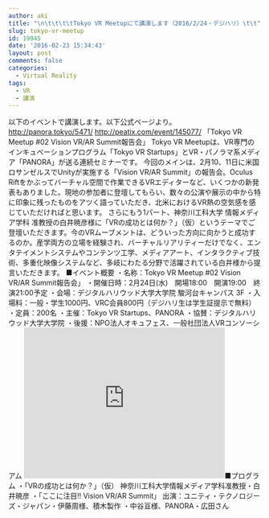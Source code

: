 ```yaml
---
author: aki
title: "\n\t\t\t\tTokyo VR Meetupにて講演します（2016/2/24・デジハリ）\t\t"
slug: tokyo-vr-meetup
id: 19945
date: '2016-02-23 15:34:43'
layout: post
comments: false
categories:
  - Virtual Reality
tags:
  - VR
  - 講演
---
```


以下のイベントで講演します。以下公式ページより。 http://panora.tokyo/5471/ http://peatix.com/event/145077/ 「Tokyo VR Meetup #02 Vision VR/AR Summit報告会」 Tokyo VR Meetupは、VR専門のインキュベーションプログラム「Tokyo VR Startups」とVR・パノラマ系メディア「PANORA」が送る連続セミナーです。 今回のメインは、2月10、11日に米国ロサンゼルスでUnityが実施する「Vision VR/AR Summit」の報告会。Oculus Riftをかぶってバーチャル空間で作業できるVRエディターなど、いくつかの新発表もありました。現地の参加者に登壇してもらい、数々の公演や展示の中から特に印象に残ったものをアツく語っていただき、北米におけるVR熱の空気感を感じていただければと思います。 さらにもう1パート、神奈川工科大学 情報メディア学科 准教授の白井暁彦様に「VRの成功とは何か？」（仮）というテーマでご登壇いただきます。今のVRムーブメントは、どういった方向に向かうと成功するのか。産学両方の立場を経験され、バーチャルリアリティーだけでなく、エンタテイメントシステムやコンテンツ工学、メディアアート、インタラクティブ技術、多重化映像システムなど、多岐にわたる分野で活躍されている白井様から提言いただきます。 ■イベント概要 ・名称：Tokyo VR Meetup #02 Vision VR/AR Summit報告会」 ・開催日時：2月24日(水)　開場18:00　開演19:00　終演21:00予定 ・会場：デジタルハリウッド大学大学院 駿河台キャンパス 3F ・入場料：一般・学生1000円、VRC会員800円（デジハリ生は学生証提示で無料） ・定員：200名 ・主催：Tokyo VR Startups、PANORA ・協賛：デジタルハリウッド大学大学院 ・後援：NPO法人オキュフェス、一般社団法人VRコンソーシアム <iframe style="border: 0;" src="https://www.google.com/maps/embed?pb=!1m14!1m8!1m3!1d12960.4963372806!2d139.766475!3d35.698564!3m2!1i1024!2i768!4f13.1!3m3!1m2!1s0x0%3A0x4309d3ce448a7a27!2z44OH44K444K_44Or44OP44Oq44Km44OD44OJ5aSn5a2m!5e0!3m2!1sja!2sjp!4v1456208731193" width="400" height="300" frameborder="0" allowfullscreen="allowfullscreen"></iframe>■プログラム ・「VRの成功とは何か？」（仮） 神奈川工科大学情報メディア学科准教授・白井暁彦 ・「ここに注目!! Vision VR/AR Summit」 出演：ユニティ・テクノロジーズ・ジャパン・伊藤周様、積木製作 ・中谷亘様、PANORA・広田さん